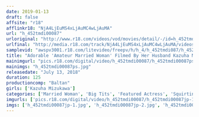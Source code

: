 ```yaml
---
date: 2019-01-13
draft: false
affsite: "r18"
afflinkr18: "NjA4LjEuMS4xLjAuMC4wLjAuMA"
url: "h_452tmdi00087"
urloriginal: "http://www.r18.com/videos/vod/movies/detail/-/id=h_452tmdi00087"
urlfinal: "http://media.r18.com/track/NjA4LjEuMS4xLjAuMC4wLjAuMA/videos/vod/movies/detail/-/id=h_452tmdi00087"
samplevid: "awspv3001.r18.com/litevideo/freepv/h/h_4/h_452tmdi087/h_452tmdi087_dmb_w.mp4"
title: "Adorable 'Amateur Married Woman' Filmed By Her Husband Kazuha Mizukawa"
mainimgurl: "pics.r18.com/digital/video/h_452tmdi00087/h_452tmdi00087ps.jpg"
mainimgs: "h_452tmdi00087ps.jpg"
releasedate: "July 13, 2018"
duration: 125
productioncomp: "Baltan"
girls: ['Kazuha Mizukawa']
categories: ['Married Woman', 'Big Tits', 'Featured Actress', 'Squirting', 'Threesome / Foursome', 'Hi-Def']
imgurls: ['pics.r18.com/digital/video/h_452tmdi00087/h_452tmdi00087jp-1.jpg', 'pics.r18.com/digital/video/h_452tmdi00087/h_452tmdi00087jp-2.jpg', 'pics.r18.com/digital/video/h_452tmdi00087/h_452tmdi00087jp-3.jpg', 'pics.r18.com/digital/video/h_452tmdi00087/h_452tmdi00087jp-4.jpg', 'pics.r18.com/digital/video/h_452tmdi00087/h_452tmdi00087jp-5.jpg', 'pics.r18.com/digital/video/h_452tmdi00087/h_452tmdi00087jp-6.jpg', 'pics.r18.com/digital/video/h_452tmdi00087/h_452tmdi00087jp-7.jpg', 'pics.r18.com/digital/video/h_452tmdi00087/h_452tmdi00087jp-8.jpg', 'pics.r18.com/digital/video/h_452tmdi00087/h_452tmdi00087jp-9.jpg', 'pics.r18.com/digital/video/h_452tmdi00087/h_452tmdi00087jp-10.jpg', 'pics.r18.com/digital/video/h_452tmdi00087/h_452tmdi00087jp-11.jpg', 'pics.r18.com/digital/video/h_452tmdi00087/h_452tmdi00087jp-12.jpg', 'pics.r18.com/digital/video/h_452tmdi00087/h_452tmdi00087jp-13.jpg', 'pics.r18.com/digital/video/h_452tmdi00087/h_452tmdi00087jp-14.jpg', 'pics.r18.com/digital/video/h_452tmdi00087/h_452tmdi00087jp-15.jpg', 'pics.r18.com/digital/video/h_452tmdi00087/h_452tmdi00087jp-16.jpg', 'pics.r18.com/digital/video/h_452tmdi00087/h_452tmdi00087jp-17.jpg', 'pics.r18.com/digital/video/h_452tmdi00087/h_452tmdi00087jp-18.jpg', 'pics.r18.com/digital/video/h_452tmdi00087/h_452tmdi00087jp-19.jpg', 'pics.r18.com/digital/video/h_452tmdi00087/h_452tmdi00087jp-20.jpg']
imgs: ['h_452tmdi00087jp-1.jpg', 'h_452tmdi00087jp-2.jpg', 'h_452tmdi00087jp-3.jpg', 'h_452tmdi00087jp-4.jpg', 'h_452tmdi00087jp-5.jpg', 'h_452tmdi00087jp-6.jpg', 'h_452tmdi00087jp-7.jpg', 'h_452tmdi00087jp-8.jpg', 'h_452tmdi00087jp-9.jpg', 'h_452tmdi00087jp-10.jpg', 'h_452tmdi00087jp-11.jpg', 'h_452tmdi00087jp-12.jpg', 'h_452tmdi00087jp-13.jpg', 'h_452tmdi00087jp-14.jpg', 'h_452tmdi00087jp-15.jpg', 'h_452tmdi00087jp-16.jpg', 'h_452tmdi00087jp-17.jpg', 'h_452tmdi00087jp-18.jpg', 'h_452tmdi00087jp-19.jpg', 'h_452tmdi00087jp-20.jpg']
---
```

